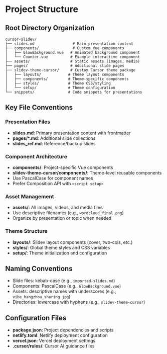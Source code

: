 # Project Structure

## Root Directory Organization

```
cursor-slidev/
├── slides.md                 # Main presentation content
├── components/               # Custom Vue components
│   ├── GlowBackground.vue   # Animated background component
│   └── Counter.vue          # Example interactive component
├── assets/                  # Static assets (images, media)
├── pages/                   # Additional slide pages
├── slidev-theme-cursor/     # Custom Cursor theme package
│   ├── layouts/            # Theme layout components
│   ├── components/         # Theme-specific components
│   ├── styles/             # Theme CSS/styling
│   └── setup/              # Theme configuration
└── snippets/               # Code snippets for presentations
```

## Key File Conventions

### Presentation Files
- **slides.md**: Primary presentation content with frontmatter
- **pages/*.md**: Additional slide collections
- **slides_ref.md**: Reference/backup slides

### Component Architecture
- **components/**: Project-specific Vue components
- **slidev-theme-cursor/components/**: Theme-level reusable components
- Use PascalCase for component names
- Prefer Composition API with `<script setup>`

### Asset Management
- **assets/**: All images, videos, and media files
- Use descriptive filenames (e.g., `wordcloud_final.png`)
- Organize by presentation or topic when needed

### Theme Structure
- **layouts/**: Slidev layout components (cover, two-cols, etc.)
- **styles/**: Global theme styles and CSS variables
- **setup/**: Theme initialization and configuration

## Naming Conventions
- Slide files: kebab-case (e.g., `imported-slides.md`)
- Components: PascalCase (e.g., `GlowBackground.vue`)
- Assets: descriptive names with underscores (e.g., `vibe_hangzhou_sharing.jpg`)
- Directories: lowercase with hyphens (e.g., `slidev-theme-cursor`)

## Configuration Files
- **package.json**: Project dependencies and scripts
- **netlify.toml**: Netlify deployment configuration
- **vercel.json**: Vercel deployment settings
- **.cursor/rules/**: Cursor AI guidance files